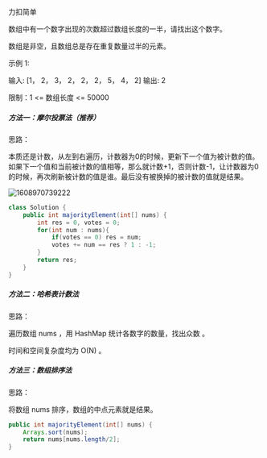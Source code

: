 力扣简单



数组中有一个数字出现的次数超过数组长度的一半，请找出这个数字。

数组是非空，且数组总是存在重复数量过半的元素。

 

示例 1:

输入: [1， 2， 3， 2， 2， 2， 5， 4， 2]
输出: 2


限制：1 <= 数组长度 <= 50000





##### 方法一：摩尔投票法（推荐）



思路：

本质还是计数，从左到右遍历，计数器为0的时候，更新下一个值为被计数的值。如果下一个值和当前被计数的值相等，那么就计数+1，否则计数-1，让计数器为0的时候，再次刷新被计数的值是谁。最后没有被换掉的被计数的值就是结果。

![1608970739222](F:/项目/Git-md/ZJW-Summary/assets/1608970739222.png)

````java
class Solution {
    public int majorityElement(int[] nums) {
        int res = 0, votes = 0;
        for(int num : nums){
            if(votes == 0) res = num;
            votes += num == res ? 1 : -1;
        }
        return res;
    }
}
````



##### 方法二：哈希表计数法



思路：

遍历数组 nums ，用 HashMap 统计各数字的数量，找出众数 。

时间和空间复杂度均为 O(N) 。



##### 方法三：数组排序法



思路：

将数组 nums 排序，数组的中点元素就是结果。

````java
public int majorityElement(int[] nums) {
    Arrays.sort(nums);
    return nums[nums.length/2];
}
````



